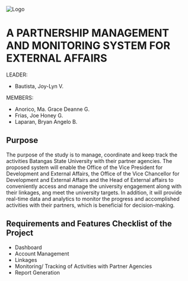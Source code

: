 ![Logo](https://unilink.us/content/land/unilink_logo.png)

# A PARTNERSHIP MANAGEMENT AND MONITORING SYSTEM FOR EXTERNAL AFFAIRS
LEADER: 
- Bautista, Joy-Lyn V.

MEMBERS: 
- Anorico, Ma. Grace Deanne G.
- Frias, Joe Honey G.
- Laparan, Bryan Angelo B.

## Purpose
The purpose of the study is to manage, coordinate and keep track the activities Batangas State University with their partner agencies. The proposed system will enable the Office of the Vice President for Development and External Affairs, the Office of the Vice Chancellor for Development and External Affairs and the Head of External affairs to conveniently access and manage the university engagement along with their linkages, ang meet the university targets. In addition, it will provide real-time data and analytics to monitor the progress and accomplished activities with their partners, which is beneficial for decision-making.

## Requirements and Features Checklist of the Project
- Dashboard
- Account Management
- Linkages
- Monitoring/ Tracking of Activities with Partner Agencies
- Report Generation


